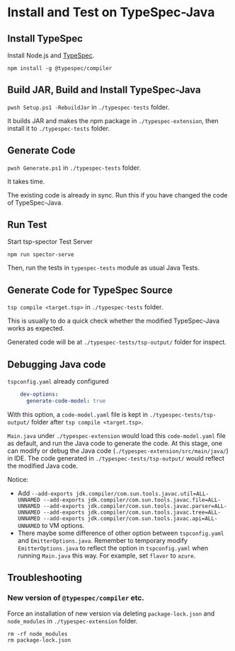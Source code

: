 # Install and Test on TypeSpec-Java

## Install TypeSpec

Install Node.js and [TypeSpec](https://github.com/microsoft/typespec/).

```shell
npm install -g @typespec/compiler
```

## Build JAR, Build and Install TypeSpec-Java

`pwsh Setup.ps1 -RebuildJar` in `./typespec-tests` folder.

It builds JAR and makes the npm package in `./typespec-extension`, then install it to `./typespec-tests` folder.

## Generate Code

`pwsh Generate.ps1` in `./typespec-tests` folder.

It takes time.

The existing code is already in sync. Run this if you have changed the code of TypeSpec-Java.

## Run Test

Start tsp-spector Test Server

`npm run spector-serve`

Then, run the tests in `typespec-tests` module as usual Java Tests.

## Generate Code for TypeSpec Source

`tsp compile <target.tsp>` in `./typespec-tests` folder.

This is usually to do a quick check whether the modified TypeSpec-Java works as expected.

Generated code will be at `./typespec-tests/tsp-output/` folder for inspect.

## Debugging Java code

`tspconfig.yaml` already configured
```yaml
    dev-options:
      generate-code-model: true
```

With this option, a `code-model.yaml` file is kept in `./typespec-tests/tsp-output/` folder after `tsp compile <target.tsp>`.

`Main.java` under `./typespec-extension` would load this `code-model.yaml` file as default, and run the Java code to generate the code.
At this stage, one can modify or debug the Java code (`./typespec-extension/src/main/java/`) in IDE. The code generated in `./typespec-tests/tsp-output/` would reflect the modified Java code.

Notice:
- Add `--add-exports jdk.compiler/com.sun.tools.javac.util=ALL-UNNAMED --add-exports jdk.compiler/com.sun.tools.javac.file=ALL-UNNAMED --add-exports jdk.compiler/com.sun.tools.javac.parser=ALL-UNNAMED --add-exports jdk.compiler/com.sun.tools.javac.tree=ALL-UNNAMED --add-exports jdk.compiler/com.sun.tools.javac.api=ALL-UNNAMED` to VM options.
- There maybe some difference of other option between `tspconfig.yaml` and `EmitterOptions.java`. Remember to temporary modify `EmitterOptions.java` to reflect the option in `tspconfig.yaml` when running `Main.java` this way. For example, set `flavor` to `azure`.

## Troubleshooting

### New version of `@typespec/compiler` etc.

Force an installation of new version via deleting `package-lock.json` and `node_modules` in `./typespec-extension` folder.

```shell
rm -rf node_modules
rm package-lock.json
```
